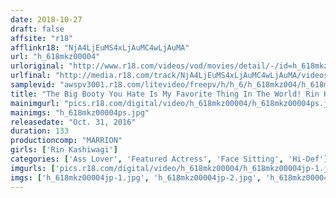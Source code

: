 ```yaml
---
date: 2018-10-27
draft: false
affsite: "r18"
afflinkr18: "NjA4LjEuMS4xLjAuMC4wLjAuMA"
url: "h_618mkz00004"
urloriginal: "http://www.r18.com/videos/vod/movies/detail/-/id=h_618mkz00004"
urlfinal: "http://media.r18.com/track/NjA4LjEuMS4xLjAuMC4wLjAuMA/videos/vod/movies/detail/-/id=h_618mkz00004"
samplevid: "awspv3001.r18.com/litevideo/freepv/h/h_6/h_618mkz004/h_618mkz004_dmb_w.mp4"
title: "The Big Booty You Hate Is My Favorite Thing In The World! Rin Kashiwagi"
mainimgurl: "pics.r18.com/digital/video/h_618mkz00004/h_618mkz00004ps.jpg"
mainimgs: "h_618mkz00004ps.jpg"
releasedate: "Oct. 31, 2016"
duration: 133
productioncomp: "MARRION"
girls: ['Rin Kashiwagi']
categories: ['Ass Lover', 'Featured Actress', 'Face Sitting', 'Hi-Def']
imgurls: ['pics.r18.com/digital/video/h_618mkz00004/h_618mkz00004jp-1.jpg', 'pics.r18.com/digital/video/h_618mkz00004/h_618mkz00004jp-2.jpg', 'pics.r18.com/digital/video/h_618mkz00004/h_618mkz00004jp-3.jpg', 'pics.r18.com/digital/video/h_618mkz00004/h_618mkz00004jp-4.jpg', 'pics.r18.com/digital/video/h_618mkz00004/h_618mkz00004jp-5.jpg', 'pics.r18.com/digital/video/h_618mkz00004/h_618mkz00004jp-6.jpg', 'pics.r18.com/digital/video/h_618mkz00004/h_618mkz00004jp-7.jpg', 'pics.r18.com/digital/video/h_618mkz00004/h_618mkz00004jp-8.jpg', 'pics.r18.com/digital/video/h_618mkz00004/h_618mkz00004jp-9.jpg', 'pics.r18.com/digital/video/h_618mkz00004/h_618mkz00004jp-10.jpg', 'pics.r18.com/digital/video/h_618mkz00004/h_618mkz00004jp-11.jpg', 'pics.r18.com/digital/video/h_618mkz00004/h_618mkz00004jp-12.jpg', 'pics.r18.com/digital/video/h_618mkz00004/h_618mkz00004jp-13.jpg', 'pics.r18.com/digital/video/h_618mkz00004/h_618mkz00004jp-14.jpg', 'pics.r18.com/digital/video/h_618mkz00004/h_618mkz00004jp-15.jpg', 'pics.r18.com/digital/video/h_618mkz00004/h_618mkz00004jp-16.jpg', 'pics.r18.com/digital/video/h_618mkz00004/h_618mkz00004jp-17.jpg', 'pics.r18.com/digital/video/h_618mkz00004/h_618mkz00004jp-18.jpg', 'pics.r18.com/digital/video/h_618mkz00004/h_618mkz00004jp-19.jpg', 'pics.r18.com/digital/video/h_618mkz00004/h_618mkz00004jp-20.jpg']
imgs: ['h_618mkz00004jp-1.jpg', 'h_618mkz00004jp-2.jpg', 'h_618mkz00004jp-3.jpg', 'h_618mkz00004jp-4.jpg', 'h_618mkz00004jp-5.jpg', 'h_618mkz00004jp-6.jpg', 'h_618mkz00004jp-7.jpg', 'h_618mkz00004jp-8.jpg', 'h_618mkz00004jp-9.jpg', 'h_618mkz00004jp-10.jpg', 'h_618mkz00004jp-11.jpg', 'h_618mkz00004jp-12.jpg', 'h_618mkz00004jp-13.jpg', 'h_618mkz00004jp-14.jpg', 'h_618mkz00004jp-15.jpg', 'h_618mkz00004jp-16.jpg', 'h_618mkz00004jp-17.jpg', 'h_618mkz00004jp-18.jpg', 'h_618mkz00004jp-19.jpg', 'h_618mkz00004jp-20.jpg']
---
```

